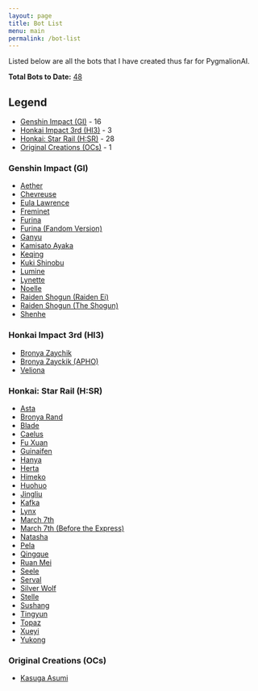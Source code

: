 ```yaml
---
layout: page
title: Bot List
menu: main
permalink: /bot-list
---
```


Listed below are all the bots that I have created thus far for PygmalionAI.

**Total Bots to Date:** <u>48</u>

<!-- To be added once more games are listed here -->
## Legend
- [Genshin Impact (GI)](#genshin-impact-gi) - 16
- [Honkai Impact 3rd (HI3)](#honkai-impact-3rd-hi3) - 3
- [Honkai: Star Rail (H:SR)](#honkai-star-rail-hsr) - 28
- [Original Creations (OCs)](#original-creations-ocs) - 1

### Genshin Impact (GI)
- [Aether]({{site.baseurl}}/aether)
- [Chevreuse]({{site.baseurl}}/chevreuse)
- [Eula Lawrence]({{site.baseurl}}/eula)
- [Freminet]({{site.baseurl}}/freminet)
- [Furina]({{site.baseurl}}/furina)
- [Furina (Fandom Version)]({{site.baseurl}}/furina-fandom)
- [Ganyu]({{site.baseurl}}/ganyu)
- [Kamisato Ayaka]({{site.baseurl}}/kamisato-ayaka)
- [Keqing]({{site.baseurl}}/keqing)
- [Kuki Shinobu]({{site.baseurl}}/kuki-shinobu)
- [Lumine]({{site.baseurl}}/lumine)
- [Lynette]({{site.baseurl}}/lynette)
- [Noelle]({{site.baseurl}}/noelle)
- [Raiden Shogun (Raiden Ei)]({{site.baseurl}}/raiden-ei)
- [Raiden Shogun (The Shogun)]({{site.baseurl}}/the-shogun)
- [Shenhe]({{site.baseurl}}/shenhe)

### Honkai Impact 3rd (HI3)
- [Bronya Zaychik]({{site.baseurl}}/bronya-zaychik)
- [Bronya Zayckik (APHO)]({{site.baseurl}}/bronya-zaychik-apho)
- [Veliona]({{site.baseurl}}/veliona)

### Honkai: Star Rail (H:SR)
- [Asta]({{site.baseurl}}/asta)
- [Bronya Rand]({{site.baseurl}}/bronya)
- [Blade]({{site.baseurl}}/blade)
- [Caelus]({{site.baseurl}}/caelus)
- [Fu Xuan]({{site.baseurl}}/fu-xuan)
- [Guinaifen]({{site.baseurl}}/guinaifen)
- [Hanya]({{site.baseurl}}/hanya)
- [Herta]({{site.baseurl}}/herta)
- [Himeko]({{site.baseurl}}/himeko)
- [Huohuo]({{site.baseurl}}/huohuo)
- [Jingliu]({{site.baseurl}}/jingliu)
- [Kafka]({{site.baseurl}}/kafka)
- [Lynx]({{site.baseurl}}/lynx)
- [March 7th]({{site.baseurl}}/march-7th)
- [March 7th (Before the Express)]({{site.baseurl}}/march-7th-bte)
- [Natasha]({{site.baseurl}}/natasha)
- [Pela]({{site.baseurl}}/pela)
- [Qingque]({{site.baseurl}}/qingque)
- [Ruan Mei]({{site.baseurl}}/ruan-mei)
- [Seele]({{site.baseurl}}/seele)
- [Serval]({{site.baseurl}}/serval)
- [Silver Wolf]({{site.baseurl}}/silver-wolf)
- [Stelle]({{site.baseurl}}/stelle)
- [Sushang]({{site.baseurl}}/sushang)
- [Tingyun]({{site.baseurl}}/tingyun)
- [Topaz]({{site.baseurl}}/topaz)
- [Xueyi]({{site.baseurl}}/xueyi)
- [Yukong]({{site.baseurl}}/yukong)

### Original Creations (OCs)
- [Kasuga Asumi]({{site.baseurl}}/asumi)